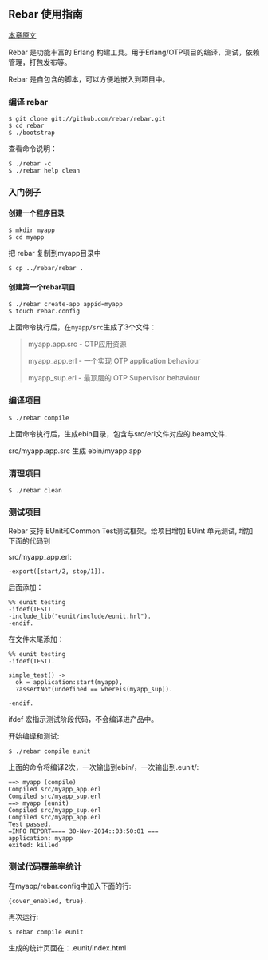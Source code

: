 ## Rebar 使用指南


[本章原文](https://github.com/rebar/rebar/wiki/Getting-started)

Rebar 是功能丰富的 Erlang 构建工具。用于Erlang/OTP项目的编译，测试，依赖管理，打包发布等。

Rebar 是自包含的脚本，可以方便地嵌入到项目中。

### 编译 rebar

```
$ git clone git://github.com/rebar/rebar.git
$ cd rebar
$ ./bootstrap
```

查看命令说明：

```
$ ./rebar -c
$ ./rebar help clean
```
### 入门例子

#### 创建一个程序目录

```
$ mkdir myapp
$ cd myapp
```
把 rebar 复制到myapp目录中

```
$ cp ../rebar/rebar .
```
#### 创建第一个rebar项目

```
$ ./rebar create-app appid=myapp
$ touch rebar.config
```
上面命令执行后，在```myapp/src```生成了3个文件：

> myapp.app.src - OTP应用资源
> 
> myapp_app.erl - 一个实现 OTP application behaviour
> 
> myapp_sup.erl - 最顶层的 OTP Supervisor behaviour

### 编译项目

```
$ ./rebar compile
```
上面命令执行后，生成ebin目录，包含与src/erl文件对应的.beam文件.

src/myapp.app.src 生成 ebin/myapp.app

### 清理项目

```
$ ./rebar clean
```
### 测试项目

Rebar 支持 EUnit和Common Test测试框架。给项目增加 EUint 单元测试,  增加下面的代码到

src/myapp_app.erl:

```
-export([start/2, stop/1]). 
```
后面添加：

```
%% eunit testing
-ifdef(TEST).
-include_lib("eunit/include/eunit.hrl").
-endif.
```
在文件末尾添加：

```
%% eunit testing
-ifdef(TEST).

simple_test() ->
  ok = application:start(myapp),
  ?assertNot(undefined == whereis(myapp_sup)).

-endif.
```
ifdef 宏指示测试阶段代码，不会编译进产品中。

开始编译和测试:

```
$ ./rebar compile eunit
```

上面的命令将编译2次，一次输出到ebin/，一次输出到.eunit/:

```
==> myapp (compile)
Compiled src/myapp_app.erl
Compiled src/myapp_sup.erl
==> myapp (eunit)
Compiled src/myapp_sup.erl
Compiled src/myapp_app.erl
Test passed.
=INFO REPORT==== 30-Nov-2014::03:50:01 ===
application: myapp
exited: killed
```

### 测试代码覆盖率统计

在myapp/rebar.config中加入下面的行:

```
{cover_enabled, true}.
```
再次运行:

```
$ rebar compile eunit
```
生成的统计页面在：.eunit/index.html
